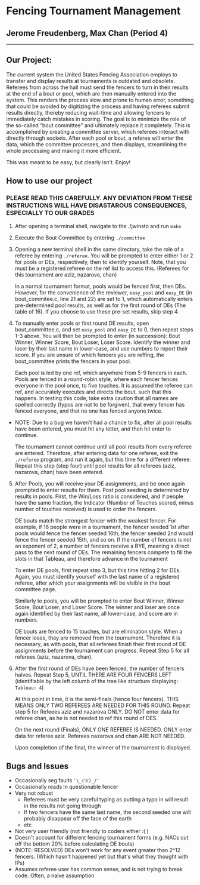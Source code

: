 # Fencing Tournament Management
## Jerome Freudenberg, Max Chan (Period 4)
---
## Our Project:

The current system the United States Fencing Association employs to transfer and display results at tournaments is outdated and obsolete. Referees from across the hall must send the fencers to turn in their results at the end of a bout or pool, which are then manually entered into the system. This renders the process slow and prone to human error, something that could be avoided by digitizing the process and having referees submit results directly, thereby reducing wait-time and allowing fencers to immediately catch mistakes in scoring. The goal is to minimize the role of the so-called “bout committee” and ultimately replace it completely.  This is accomplished by creating a committee server, which referees interact with directly through sockets. After each pool or bout, a referee will enter the data, which the committee processes, and then displays, streamlining the whole processing and making it more efficient.

This was meant to be easy, but clearly isn't.  Enjoy!

## How to use our project

### PLEASE READ THIS CAREFULLY.  ANY DEVIATION FROM THESE INSTRUCTIONS WILL HAVE DISASTAROUS CONSEQUENCES, ESPECIALLY TO OUR GRADES

1) After opening a terminal shell, navigate to the ./jwinsto and run `make`
2) Execute the Bout Committee by entering `./committee`
3) Opening a new terminal shell in the same directory, take the role of a referee by entering `./referee`. You will be prompted to enter either 1 or 2 for pools or DEs, respectively, then to identify yourself.  Note, that you must be a registered referee on the ref list to access this.  (Referees for this tournament are aziz, nazarova, chan)

    In a normal tournament format, pools would be fenced first, then DEs.  However, for the convenience of the reviewer, `easy_pool` and `easy_DE` (in bout_commitee.c, line 21 and 22) are set to 1, which automatically enters pre-determined pool results, as well as for the first round of DEs (The table of 16). If you choose to use these pre-set results, skip step 4.  

4) To manually enter pools or first round DE results, open bout_committee.c, and set `easy_pool` and `easy_DE` to 0, then repeat steps 1-3 above.  You will then be prompted to enter (in succession): Bout Winner, Winner Score, Bout Loser, Loser Score.  Identify the winner and loser by their last name in lower-case, and use numbers to report their score.  If you are unsure of which fencers you are reffing, the bout_committee prints the fencers in your pool.

    Each pool is led by one ref, which anywhere from 5-9 fencers in each.  Pools are fenced in a round-robin style, where each fencer fences everyone in the pool once, to five touches.  It is assumed the referee can ref, and accurately executes and directs the bout, such that this happens.  In testing this code, take extra caution that all names are spelled correctly (typos are not to be forgiven), that every fencer has fenced everyone, and that no one has fenced anyone twice.

* NOTE: Due to a bug we haven't had a chance to fix, after all pool results have been entered, you must hit any letter, and then hit enter to continue.  

    The tournament cannot continue until all pool results from every referee are entered. Therefore, after entering data for one referee, exit the `./referee` program, and run it again, but this time for a different referee.  Repeat this step (step four) until pool results for all referees (aziz, nazarova, chan) have been entered.

5) After Pools, you will receive your DE assignments, and be once again prompted to enter results for them.  Post pool seeding is determined by results in pools.  First, the Win/Loss ratio is considered, and if people have the same fraction, the Indicator (Number of Touches scored, minus number of touches received) is used to order the fencers.

    DE bouts match the strongest fencer with the weakest fencer.  For example, if 16 people were in a tournament, the fencer seeded 1st after pools would fence the fencer seeded 16th, the fencer seeded 2nd would fence the fencer seeded 15th, and so on.  If the number of fencers is not an exponent of 2, a number of fencers receive a BYE, meaning a direct pass to the next round of DEs.  The remaining fencers compete to fill the slots in that Tableau, and therefore advance in the tournament

    To enter DE pools, first repeat step 3, but this time hitting 2 for DEs.  Again, you must identify yourself with the last name of a registered referee, after which your assignments will be visible in the bout committee page.

    Similarly to pools, you will be prompted to enter Bout Winner, Winner Score, Bout Loser, and Loser Score.  The winner and loser are once again identified by their last name, all lower-case, and score are in numbers.

    DE bouts are fenced to 15 touches, but are elimination style.  When a fencer loses, they are removed from the tournament.  Therefore it is necessary, as with pools, that all referees finish their first round of DE assignments before the tournament can progress.  Repeat Step 5 for all referees (aziz, nazarova, chan).

6) After the first round of DEs have been fenced, the number of fencers halves.  Repeat Step 5, UNTIL THERE ARE FOUR FENCERS LEFT (identifiable by the left columb of the tree like structure displaying: `Tableau: 4`)

    At this point in time, it is the semi-finals (hence four fencers).  THIS MEANS ONLY TWO REFEREES ARE NEEDED FOR THIS ROUND.  Repeat step 5 for Refeees aziz and nazarova ONLY. DO NOT enter data for referee chan, as he is not needed to ref this round of DES.

    On the next round (Finals), ONLY ONE REFEREE IS NEEDED.  ONLY enter data for referee aziz.  Referees nazarova and chan ARE NOT NEEDED.

    Upon completion of the final, the winner of the tournament is displayed.

## Bugs and Issues
* Occasionally seg faults ` ¯\_(ツ)_/¯ `
* Occasionally reads in questionable fencer
* Very not robust
  * Referees must be very careful typing as putting a typo in will result in the results not going through
  * If two fencers have the same last name, the second seeded one will probably disappear off the face of the earth
  * etc
* Not very user friendly (not friendly to coders either :( )
* Doesn't account for different fencing tournament forms (e.g. NACs cut off the bottom 20% before calculating DE bouts)
* (NOTE: RESOLVED) DEs won't work for any event greater than 2^12 fencers. (Which hasn't happened yet but that's what they thought with IPs)
* Assumes referee user has common sense, and is not trying to break code.  Often, a naive assumption
